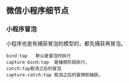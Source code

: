 ## 微信小程序细节点


### 小程序冒泡

小程序也是有捕获冒泡的模型的，都先捕获再冒泡。


	bind:tap   默认是冒泡时执行
	capture-bind:tap  是捕获阶段执行，
	catch:tap取消之后的冒泡
	capture-catch:tap 取消之后的冒牌和捕获。